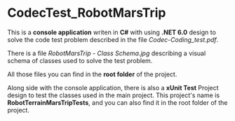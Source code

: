 # CodecTest_RobotMarsTrip
This is a **console application** writen in **C#** with using **.NET 6.0** design to solve the code test problem described in the file *Codec-Coding_test.pdf*.

There is a file *RobotMarsTrip - Class Schema.jpg* describing a visual schema of classes used to solve the test problem. 

All those files you can find in the **root folder** of the project.

Along side with the console application, there is also a **xUnit Test** Project design to test the classes used in the main project. This project's name is **RobotTerrainMarsTripTests**, and you can also find it in the root folder of the project.

